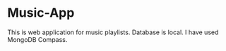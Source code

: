 # Music-App
This is web application for music playlists.
Database is local. I have used MongoDB Compass.
